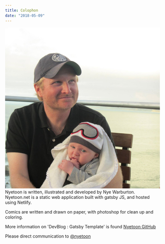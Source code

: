 ```yaml
---
title: Colophon
date: "2018-05-09"
---
```

 
<!-- end -->

![Colophon](./colophon_image.jpg)
Nyetoon is written, illustrated and developed by Nye Warburton. Nyetoon.net is a static web application built with gatsby JS, and hosted using Netlify.

Comics are written and drawn on paper, with photoshop for clean up and coloring. 

More information on 'DevBlog : Gatsby Template' is found [Nyetoon GitHub](https://github.com/NyeGuy/NyeToon)

Please direct communication to [@nyetoon](http://twitter.com/nyetoon)

